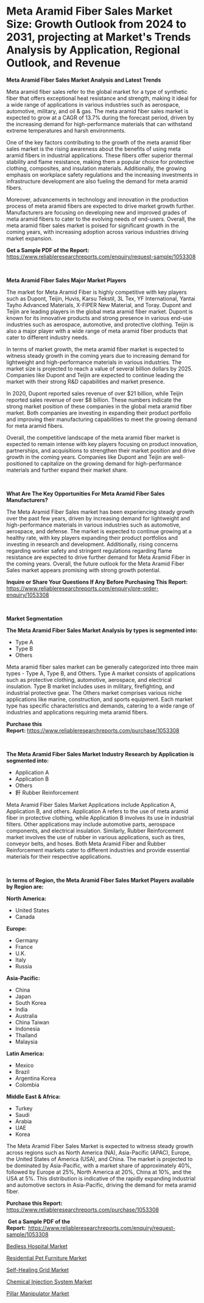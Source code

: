 <p><h1>Meta Aramid Fiber Sales Market Size: Growth Outlook from 2024 to 2031, projecting at Market's Trends Analysis by Application, Regional Outlook, and Revenue</h1></p><p><strong>Meta Aramid Fiber Sales Market Analysis and Latest Trends</strong></p>
<p><p>Meta aramid fiber sales refer to the global market for a type of synthetic fiber that offers exceptional heat resistance and strength, making it ideal for a wide range of applications in various industries such as aerospace, automotive, military, and oil & gas. The meta aramid fiber sales market is expected to grow at a CAGR of 13.7% during the forecast period, driven by the increasing demand for high-performance materials that can withstand extreme temperatures and harsh environments.</p><p>One of the key factors contributing to the growth of the meta aramid fiber sales market is the rising awareness about the benefits of using meta aramid fibers in industrial applications. These fibers offer superior thermal stability and flame resistance, making them a popular choice for protective clothing, composites, and insulation materials. Additionally, the growing emphasis on workplace safety regulations and the increasing investments in infrastructure development are also fueling the demand for meta aramid fibers.</p><p>Moreover, advancements in technology and innovation in the production process of meta aramid fibers are expected to drive market growth further. Manufacturers are focusing on developing new and improved grades of meta aramid fibers to cater to the evolving needs of end-users. Overall, the meta aramid fiber sales market is poised for significant growth in the coming years, with increasing adoption across various industries driving market expansion.</p></p>
<p><strong>Get a Sample PDF of the Report:&nbsp;</strong> <a href="https://www.reliableresearchreports.com/enquiry/request-sample/1053308">https://www.reliableresearchreports.com/enquiry/request-sample/1053308</a></p>
<p>&nbsp;</p>
<p><strong>Meta Aramid Fiber Sales Major Market Players</strong></p>
<p><p>The market for Meta Aramid Fiber is highly competitive with key players such as Dupont, Teijin, Huvis, Karsu Tekstil, 3L Tex, YF International, Yantai Tayho Advanced Materials, X-FIPER New Material, and Toray. Dupont and Teijin are leading players in the global meta aramid fiber market. Dupont is known for its innovative products and strong presence in various end-use industries such as aerospace, automotive, and protective clothing. Teijin is also a major player with a wide range of meta aramid fiber products that cater to different industry needs.</p><p>In terms of market growth, the meta aramid fiber market is expected to witness steady growth in the coming years due to increasing demand for lightweight and high-performance materials in various industries. The market size is projected to reach a value of several billion dollars by 2025. Companies like Dupont and Teijin are expected to continue leading the market with their strong R&D capabilities and market presence.</p><p>In 2020, Dupont reported sales revenue of over $21 billion, while Teijin reported sales revenue of over $8 billion. These numbers indicate the strong market position of these companies in the global meta aramid fiber market. Both companies are investing in expanding their product portfolio and improving their manufacturing capabilities to meet the growing demand for meta aramid fibers.</p><p>Overall, the competitive landscape of the meta aramid fiber market is expected to remain intense with key players focusing on product innovation, partnerships, and acquisitions to strengthen their market position and drive growth in the coming years. Companies like Dupont and Teijin are well-positioned to capitalize on the growing demand for high-performance materials and further expand their market share.</p></p>
<p>&nbsp;</p>
<p><strong>What Are The Key Opportunities For Meta Aramid Fiber Sales Manufacturers?</strong></p>
<p><p>The Meta Aramid Fiber Sales market has been experiencing steady growth over the past few years, driven by increasing demand for lightweight and high-performance materials in various industries such as automotive, aerospace, and defense. The market is expected to continue growing at a healthy rate, with key players expanding their product portfolios and investing in research and development. Additionally, rising concerns regarding worker safety and stringent regulations regarding flame resistance are expected to drive further demand for Meta Aramid Fiber in the coming years. Overall, the future outlook for the Meta Aramid Fiber Sales market appears promising with strong growth potential.</p></p>
<p><strong>Inquire or Share Your Questions If Any Before Purchasing This Report:</strong> <a href="https://www.reliableresearchreports.com/enquiry/pre-order-enquiry/1053308">https://www.reliableresearchreports.com/enquiry/pre-order-enquiry/1053308</a></p>
<p>&nbsp;</p>
<p><strong>Market Segmentation</strong></p>
<p><strong>The Meta Aramid Fiber Sales Market Analysis by types is segmented into:</strong></p>
<p><ul><li>Type A</li><li>Type B</li><li>Others</li></ul></p>
<p><p>Meta aramid fiber sales market can be generally categorized into three main types - Type A, Type B, and Others. Type A market consists of applications such as protective clothing, automotive, aerospace, and electrical insulation. Type B market includes uses in military, firefighting, and industrial protective gear. The Others market comprises various niche applications like marine, construction, and sports equipment. Each market type has specific characteristics and demands, catering to a wide range of industries and applications requiring meta aramid fibers.</p></p>
<p><strong>Purchase this Report:&nbsp;</strong><a href="https://www.reliableresearchreports.com/purchase/1053308">https://www.reliableresearchreports.com/purchase/1053308</a></p>
<p>&nbsp;</p>
<p><strong>The Meta Aramid Fiber Sales Market Industry Research by Application is segmented into:</strong></p>
<p><ul><li>Application A</li><li>Application B</li><li>Others</li><li>飦	Rubber Reinforcement</li></ul></p>
<p><p>Meta Aramid Fiber Sales Market Applications include Application A, Application B, and others. Application A refers to the use of meta aramid fiber in protective clothing, while Application B involves its use in industrial filters. Other applications may include automotive parts, aerospace components, and electrical insulation. Similarly, Rubber Reinforcement market involves the use of rubber in various applications, such as tires, conveyor belts, and hoses. Both Meta Aramid Fiber and Rubber Reinforcement markets cater to different industries and provide essential materials for their respective applications.</p></p>
<p>&nbsp;</p>
<p><strong>In terms of Region, the Meta Aramid Fiber Sales Market Players available by Region are:</strong></p>
<p>
    <p> <strong> North America: </strong>
        <ul>
            <li>United States</li>
            <li>Canada</li>
        </ul>
        </p> 
    <p> <strong> Europe: </strong>
        <ul>
            <li>Germany</li>
            <li>France</li>
            <li>U.K.</li>
            <li>Italy</li>
            <li>Russia</li>
        </ul>
        </p> 
    <p> <strong> Asia-Pacific: </strong>
        <ul>
            <li>China</li>
            <li>Japan</li>
            <li>South Korea</li>
            <li>India</li>
            <li>Australia</li>
            <li>China Taiwan</li>
            <li>Indonesia</li>
            <li>Thailand</li>
            <li>Malaysia</li>
        </ul>
        </p> 
    <p> <strong> Latin America: </strong>
        <ul>
            <li>Mexico</li>
            <li>Brazil</li>
            <li>Argentina Korea</li>
            <li>Colombia</li>
        </ul>
        </p> 
    <p> <strong> Middle East & Africa: </strong>
        <ul>
            <li>Turkey</li>
            <li>Saudi</li>
            <li>Arabia</li>
            <li>UAE</li>
            <li>Korea</li>
        </ul>
    </p>
    </p>
<p><p>The Meta Aramid Fiber Sales Market is expected to witness steady growth across regions such as North America (NA), Asia-Pacific (APAC), Europe, the United States of America (USA), and China. The market is projected to be dominated by Asia-Pacific, with a market share of approximately 40%, followed by Europe at 25%, North America at 20%, China at 10%, and the USA at 5%. This distribution is indicative of the rapidly expanding industrial and automotive sectors in Asia-Pacific, driving the demand for meta aramid fiber.</p></p>
<p><strong>Purchase this Report: </strong><a href="https://www.reliableresearchreports.com/purchase/1053308">https://www.reliableresearchreports.com/purchase/1053308</a></p>
<p>&nbsp;<strong>Get a Sample PDF of the Report:&nbsp;&nbsp;</strong><a href="https://www.reliableresearchreports.com/enquiry/request-sample/1053308">https://www.reliableresearchreports.com/enquiry/request-sample/1053308</a></p>
<p><strong></strong></p>
<p><p><a href="https://medium.com/@christianhunter987/bedless-hospital-market-insight-market-trends-growth-forecasted-from-2024-to-2031-0083527b5761">Bedless Hospital Market</a></p><p><a href="https://issuu.com/reportprime-2/docs/residential-pet-furniture-market-size-2030.pptx">Residential Pet Furniture Market</a></p><p><a href="https://github.com/tamvrosiya/Market-Research-Report-List-2/blob/main/self-healing-grid-market.md">Self-Healing Grid Market</a></p><p><a href="https://medium.com/@christianhunter987/chemical-injection-system-market-outlook-industry-overview-and-forecast-2024-to-2031-497b702c8c39">Chemical Injection System Market</a></p><p><a href="https://issuu.com/reportprime-2/docs/pillar-manipulator-market-size-2030.pptx">Pillar Manipulator Market</a></p></p>